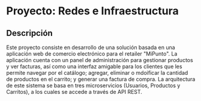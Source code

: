# Proyecto: Redes e Infraestructura

## Descripción

Este proyecto consiste en desarrollo de una solución basada en una aplicación web de comercio electrónico para el retailer "MiPunto". La aplicación cuenta con un panel de administración para gestionar productos y ver facturas, así como una interfaz amigable para los clientes que les permite navegar por el catálogo; agregar, eliminar o mdoificar la cantidad de productos en el carrito; y generar una factura de compra. La arquitectura de este sistema se basa en tres microservicios (Usuarios, Productos y Carritos), a los cuales se accede a través de API REST.
